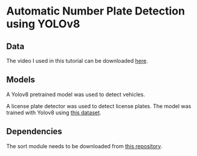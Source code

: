 # Automatic Number Plate Detection using YOLOv8


## Data

The video I used in this tutorial can be downloaded [here](https://www.pexels.com/video/traffic-flow-in-the-highway-2103099/).

## Models

A Yolov8 pretrained model was used to detect vehicles.

A license plate detector was used to detect license plates. The model was trained with Yolov8 using [this dataset](https://universe.roboflow.com/roboflow-universe-projects/license-plate-recognition-rxg4e/dataset/4).



## Dependencies

The sort module needs to be downloaded from [this repository](https://github.com/abewley/sort). 
